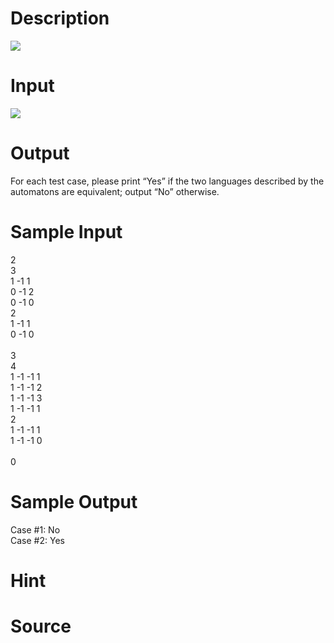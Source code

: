 
# Description

<div class="content"><img border="0" src="/source/bzoj/1846/img/aHR0cHM6Ly9seWRzeS5jb20vSnVkZ2VPbmxpbmUvaW1hZ2VzLzE4NDZfMS5qcGc=.jpg"/> </div>

# Input

<div class="content"><img border="0" src="/source/bzoj/1846/img/aHR0cHM6Ly9seWRzeS5jb20vSnVkZ2VPbmxpbmUvaW1hZ2VzLzE4NDZfMi5qcGc=.jpg"/> </div>

# Output

<div class="content">For each test case, please print “Yes” if the two languages described by the automatons are equivalent;
 output “No” otherwise.</div>

# Sample Input

<div class="content"><span class="sampledata">2<br/>
3<br/>
1 -1 1<br/>
0 -1 2<br/>
0 -1 0<br/>
2<br/>
1 -1 1<br/>
0 -1 0<br/>
<br/>
3<br/>
4<br/>
1 -1 -1 1<br/>
1 -1 -1 2<br/>
1 -1 -1 3<br/>
1 -1 -1 1<br/>
2<br/>
1 -1 -1 1<br/>
1 -1 -1 0<br/>
<br/>
0<br/>
</span></div>

# Sample Output

<div class="content"><span class="sampledata">Case #1: No<br/>
Case #2: Yes<br/>
</span></div>

# Hint

<div class="content"><p></p></div>

# Source

<div class="content"><p><a href="problemset.php?search="></a></p></div>

